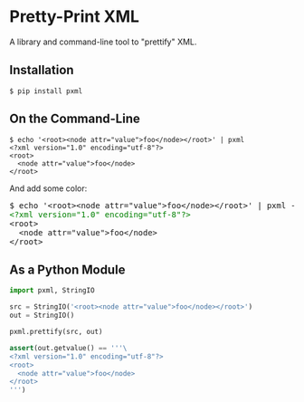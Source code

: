 # Pretty-Print XML

A library and command-line tool to "prettify" XML.

## Installation

```
$ pip install pxml
```

## On the Command-Line

```
$ echo '<root><node attr="value">foo</node></root>' | pxml
<?xml version="1.0" encoding="utf-8"?>
<root>
  <node attr="value">foo</node>
</root>
```

And add some color:

<pre>
$ echo '&lt;root&gt;&lt;node attr="value"&gt;foo&lt;/node&gt;&lt;/root&gt;' | pxml --color
<span style="color: green;">&lt;?xml version="1.0" encoding="utf-8"?&gt;</span>
&lt;root&gt;
  &lt;node attr="value"&gt;foo&lt;/node&gt;
&lt;/root&gt;
</pre>

## As a Python Module

``` python
import pxml, StringIO

src = StringIO('<root><node attr="value">foo</node></root>')
out = StringIO()

pxml.prettify(src, out)

assert(out.getvalue() == '''\
<?xml version="1.0" encoding="utf-8"?>
<root>
  <node attr="value">foo</node>
</root>
''')
```
